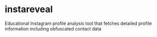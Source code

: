 # instareveal
Educational Instagram profile analysis tool that fetches detailed profile information including obfuscated contact data

